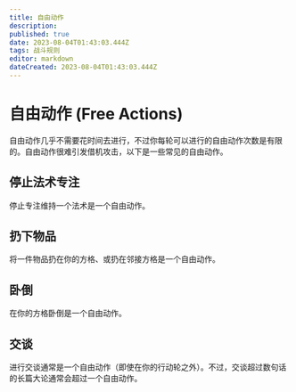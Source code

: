 ```yaml
---
title: 自由动作
description: 
published: true
date: 2023-08-04T01:43:03.444Z
tags: 战斗规则
editor: markdown
dateCreated: 2023-08-04T01:43:03.444Z
---
```


# 自由动作 (Free Actions)
自由动作几乎不需要花时间去进行，不过你每轮可以进行的自由动作次数是有限的。自由动作很难引发借机攻击，以下是一些常见的自由动作。

## 停止法术专注
停止专注维持一个法术是一个自由动作。

## 扔下物品
将一件物品扔在你的方格、或扔在邻接方格是一个自由动作。

## 卧倒
在你的方格卧倒是一个自由动作。

## 交谈
进行交谈通常是一个自由动作（即使在你的行动轮之外）。不过，交谈超过数句话的长篇大论通常会超过一个自由动作。

